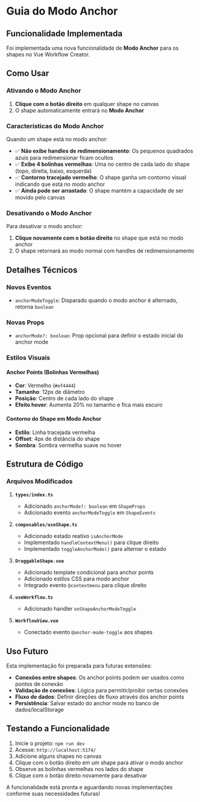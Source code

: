 # Guia do Modo Anchor

## Funcionalidade Implementada

Foi implementada uma nova funcionalidade de **Modo Anchor** para os shapes no Vue Workflow Creator.

## Como Usar

### Ativando o Modo Anchor

1. **Clique com o botão direito** em qualquer shape no canvas
2. O shape automaticamente entrará no **Modo Anchor**

### Características do Modo Anchor

Quando um shape está no modo anchor:

- ✅ **Não exibe handles de redimensionamento**: Os pequenos quadrados azuis para redimensionar ficam ocultos
- ✅ **Exibe 4 bolinhas vermelhas**: Uma no centro de cada lado do shape (topo, direita, baixo, esquerda)
- ✅ **Contorno tracejado vermelho**: O shape ganha um contorno visual indicando que está no modo anchor
- ✅ **Ainda pode ser arrastado**: O shape mantém a capacidade de ser movido pelo canvas

### Desativando o Modo Anchor

Para desativar o modo anchor:

1. **Clique novamente com o botão direito** no shape que está no modo anchor
2. O shape retornará ao modo normal com handles de redimensionamento

## Detalhes Técnicos

### Novos Eventos

- `anchorModeToggle`: Disparado quando o modo anchor é alternado, retorna `boolean`

### Novas Props

- `anchorMode?: boolean`: Prop opcional para definir o estado inicial do anchor mode

### Estilos Visuais

#### Anchor Points (Bolinhas Vermelhas)

- **Cor**: Vermelho (`#ef4444`)
- **Tamanho**: 12px de diâmetro
- **Posição**: Centro de cada lado do shape
- **Efeito hover**: Aumenta 20% no tamanho e fica mais escuro

#### Contorno do Shape em Modo Anchor

- **Estilo**: Linha tracejada vermelha
- **Offset**: 4px de distância do shape
- **Sombra**: Sombra vermelha suave no hover

## Estrutura de Código

### Arquivos Modificados

1. **`types/index.ts`**

   - Adicionado `anchorMode?: boolean` em `ShapeProps`
   - Adicionado evento `anchorModeToggle` em `ShapeEvents`

2. **`composables/useShape.ts`**

   - Adicionado estado reativo `isAnchorMode`
   - Implementado `handleContextMenu()` para clique direito
   - Implementado `toggleAnchorMode()` para alternar o estado

3. **`DraggableShape.vue`**

   - Adicionado template condicional para anchor points
   - Adicionado estilos CSS para modo anchor
   - Integrado evento `@contextmenu` para clique direito

4. **`useWorkflow.ts`**

   - Adicionado handler `onShapeAnchorModeToggle`

5. **`WorkflowView.vue`**
   - Conectado evento `@anchor-mode-toggle` aos shapes

## Uso Futuro

Esta implementação foi preparada para futuras extensões:

- **Conexões entre shapes**: Os anchor points podem ser usados como pontos de conexão
- **Validação de conexões**: Lógica para permitir/proibir certas conexões
- **Fluxo de dados**: Definir direções de fluxo através dos anchor points
- **Persistência**: Salvar estado do anchor mode no banco de dados/localStorage

## Testando a Funcionalidade

1. Inicie o projeto: `npm run dev`
2. Acesse: `http://localhost:5174/`
3. Adicione alguns shapes no canvas
4. Clique com o botão direito em um shape para ativar o modo anchor
5. Observe as bolinhas vermelhas nos lados do shape
6. Clique com o botão direito novamente para desativar

A funcionalidade está pronta e aguardando novas implementações conforme suas necessidades futuras!
